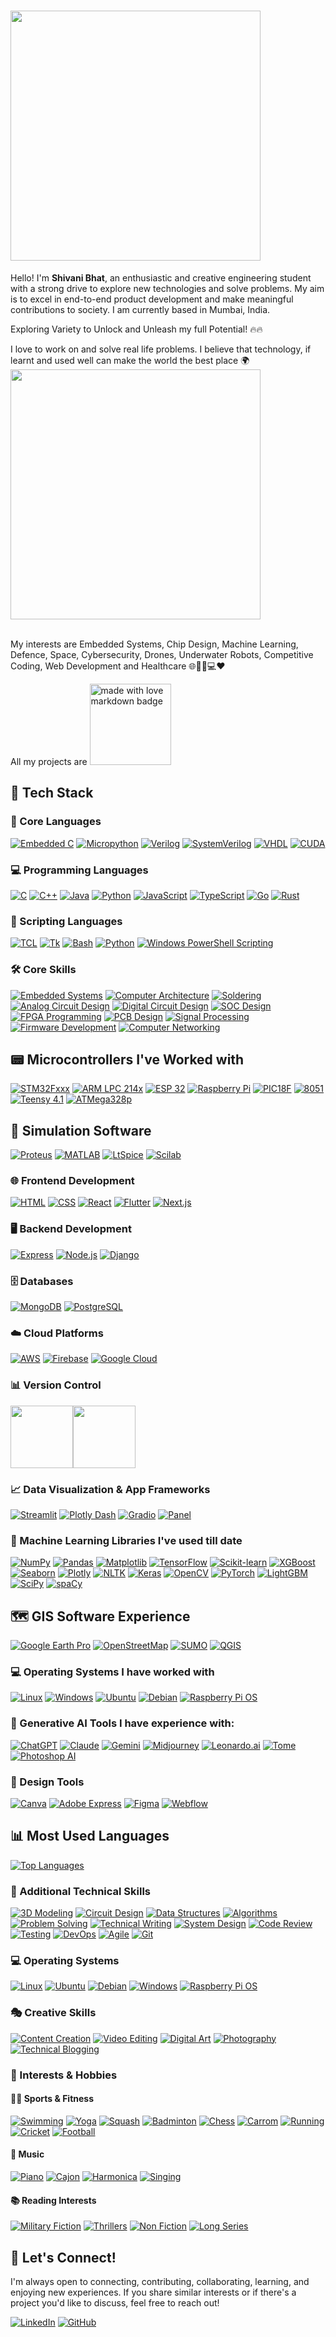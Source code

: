 # <img src="https://user-images.githubusercontent.com/74038190/226190894-18e959ba-d458-4a94-ac44-790190f2a947.gif" width="400">

Hello! I'm **Shivani Bhat**, an enthusiastic and creative engineering student with a strong drive to explore new technologies and solve problems. My aim is to excel in end-to-end product development and make meaningful contributions to society. I am currently based in Mumbai, India.

Exploring Variety to Unlock and Unleash my full Potential! 🔥🔥 

I love to work on and solve real life problems. I believe that technology, if learnt and used well can make the world the best place 🌍
<img src="https://user-images.githubusercontent.com/74038190/221352995-5ac18bdf-1a19-4f99-bbb6-77559b220470.gif" width="400">
<br><br>

My interests are Embedded Systems, Chip Design, Machine Learning, Defence, Space, Cybersecurity, Drones, Underwater Robots, Competitive Coding, Web Development and Healthcare 🌐🚁🤖💻❤️

All my projects are  <a href="https://github.com/Anmol-Baranwal/GIFs-For-Readme"><img src="https://forthebadge.com/images/badges/built-with-love.svg" width="130" alt="made with love  markdown badge" ></a>

## 🚀 Tech Stack

### 🔌 Core Languages
[![Embedded C](https://img.shields.io/badge/Embedded%20C-000000?style=for-the-badge&logo=c&logoColor=white)](https://en.wikipedia.org/wiki/C_(programming_language))
[![Micropython](https://img.shields.io/badge/Micropython-004B49?style=for-the-badge&logo=python&logoColor=white)](https://micropython.org/)
[![Verilog](https://img.shields.io/badge/Verilog-1E4C9A?style=for-the-badge&logo=verilog&logoColor=white)](https://en.wikipedia.org/wiki/Verilog)
[![SystemVerilog](https://img.shields.io/badge/SystemVerilog-0073B1?style=for-the-badge&logo=systemverilog&logoColor=white)](https://en.wikipedia.org/wiki/SystemVerilog)
[![VHDL](https://img.shields.io/badge/VHDL-008000?style=for-the-badge&logo=vhdl&logoColor=black)](https://en.wikipedia.org/wiki/VHDL)
[![CUDA](https://img.shields.io/badge/CUDA-76B900?style=for-the-badge&logo=nvidia&logoColor=white)](https://developer.nvidia.com/cuda-zone)

### 💻 Programming Languages
[![C](https://img.shields.io/badge/C-00599C?style=for-the-badge&logo=c&logoColor=white)](https://en.wikipedia.org/wiki/C_(programming_language))
[![C++](https://img.shields.io/badge/C%2B%2B-6b5b95?style=for-the-badge&logo=c%2B%2B&logoColor=white)](https://en.wikipedia.org/wiki/C%2B%2B)
[![Java](https://img.shields.io/badge/Java-007396?style=for-the-badge&logo=java&logoColor=white)](https://www.oracle.com/java/)
[![Python](https://img.shields.io/badge/Python-3776AB?style=for-the-badge&logo=python&logoColor=white)](https://www.python.org/)
[![JavaScript](https://img.shields.io/badge/JavaScript-F7DF1E?style=for-the-badge&logo=javascript&logoColor=black)](https://en.wikipedia.org/wiki/JavaScript)
[![TypeScript](https://img.shields.io/badge/TypeScript-007ACC?style=for-the-badge&logo=typescript&logoColor=white)](https://www.typescriptlang.org/)
[![Go](https://img.shields.io/badge/Go-00ADD8?style=for-the-badge&logo=go&logoColor=white)](https://golang.org/)
[![Rust](https://img.shields.io/badge/Rust-000000?style=for-the-badge&logo=rust&logoColor=white)](https://www.rust-lang.org/)

### 📜 Scripting Languages
[![TCL](https://img.shields.io/badge/TCL-003B57?style=for-the-badge&logo=tcl&logoColor=white)](https://en.wikipedia.org/wiki/Tcl)
[![Tk](https://img.shields.io/badge/Tk-0069A5?style=for-the-badge&logo=tcl&logoColor=white)](https://en.wikipedia.org/wiki/Tk_(software))
[![Bash](https://img.shields.io/badge/Bash-4EAA25?style=for-the-badge&logo=gnu-bash&logoColor=white)](https://www.gnu.org/software/bash/)
[![Python](https://img.shields.io/badge/Python-3776AB?style=for-the-badge&logo=python&logoColor=white)](https://www.python.org/)
[![Windows PowerShell Scripting](https://img.shields.io/badge/Windows%20PowerShell%20Scripting-5391FE?style=for-the-badge&logo=powershell&logoColor=white)](https://docs.microsoft.com/en-us/powershell/)

### 🛠️ Core Skills
[![Embedded Systems](https://img.shields.io/badge/Embedded%20Systems-%2300599C.svg?style=for-the-badge&logo=chip&logoColor=white)]()
[![Computer Architecture](https://img.shields.io/badge/Computer%20Architecture-%23FF6F00.svg?style=for-the-badge&logo=processor&logoColor=white)]()
[![Soldering](https://img.shields.io/badge/Soldering-%23F7DF1E.svg?style=for-the-badge&logo=soldering-iron&logoColor=black)]()
[![Analog Circuit Design](https://img.shields.io/badge/Analog%20Circuit%20Design-%234A8CC4.svg?style=for-the-badge&logo=analog-devices&logoColor=white)]()
[![Digital Circuit Design](https://img.shields.io/badge/Digital%20Circuit%20Design-%23FF69B4.svg?style=for-the-badge&logo=circuit&logoColor=white)]()
[![SOC Design](https://img.shields.io/badge/SOC%20Design-%23F05340.svg?style=for-the-badge&logo=soc&logoColor=white)]()
[![FPGA Programming](https://img.shields.io/badge/FPGA%20Programming-%23005F50.svg?style=for-the-badge&logo=xilinx&logoColor=white)]()
[![PCB Design](https://img.shields.io/badge/PCB%20Design-%234CAF50.svg?style=for-the-badge&logo=altium-designer&logoColor=white)]()
[![Signal Processing](https://img.shields.io/badge/Signal%20Processing-%23E04F5F.svg?style=for-the-badge&logo=signal&logoColor=white)]()
[![Firmware Development](https://img.shields.io/badge/Firmware%20Development-%2345A1FF.svg?style=for-the-badge&logo=firmware&logoColor=white)]()
[![Computer Networking](https://img.shields.io/badge/Computer%20Networking-0078D7?style=for-the-badge&logo=cisco&logoColor=white)](https://en.wikipedia.org/wiki/Computer_network)

## 📟 Microcontrollers I've Worked with
[![STM32Fxxx](https://img.shields.io/badge/STM32-%230081CB.svg?style=for-the-badge&logo=stmicroelectronics&logoColor=white)]()
[![ARM LPC 214x](https://img.shields.io/badge/ARM%20LPC%20214x-%2300A8E1.svg?style=for-the-badge&logo=arm&logoColor=white)]()
[![ESP 32](https://img.shields.io/badge/ESP32-%23202014.svg?style=for-the-badge&logo=espressif&logoColor=white)]()
[![Raspberry Pi](https://img.shields.io/badge/Raspberry%20Pi-%23C51A4A.svg?style=for-the-badge&logo=raspberry-pi&logoColor=white)]()
[![PIC18F](https://img.shields.io/badge/PIC18F-%2323759B.svg?style=for-the-badge&logo=microchip&logoColor=white)]()
[![8051](https://img.shields.io/badge/8051-%23FF4500.svg?style=for-the-badge&logo=intel&logoColor=white)]()
[![Teensy 4.1](https://img.shields.io/badge/Teensy-%2300BFAE.svg?style=for-the-badge&logo=arduino&logoColor=white)]()
[![ATMega328p](https://img.shields.io/badge/ATMega328p-%234CAF50.svg?style=for-the-badge&logo=atmel&logoColor=white)]()

## 🔧 Simulation Software
[![Proteus](https://img.shields.io/badge/Proteus-%230056A3.svg?style=for-the-badge&logo=proteus&logoColor=white)]()
[![MATLAB](https://img.shields.io/badge/MATLAB-%23E34F26.svg?style=for-the-badge&logo=mathworks&logoColor=white)]()
[![LtSpice](https://img.shields.io/badge/LtSpice-%230075B7.svg?style=for-the-badge&logo=spice&logoColor=white)]()
[![Scilab](https://img.shields.io/badge/Scilab-%2300BFAE.svg?style=for-the-badge&logo=scilab&logoColor=white)]()

### 🌐 Frontend Development
[![HTML](https://img.shields.io/badge/HTML-E34F26?style=for-the-badge&logo=html5&logoColor=white)](https://en.wikipedia.org/wiki/HTML)
[![CSS](https://img.shields.io/badge/CSS-1572B6?style=for-the-badge&logo=css3&logoColor=white)](https://en.wikipedia.org/wiki/CSS)
[![React](https://img.shields.io/badge/React-61DAFB?style=for-the-badge&logo=react&logoColor=black)](https://reactjs.org/)
[![Flutter](https://img.shields.io/badge/Flutter-02569B?style=for-the-badge&logo=flutter&logoColor=white)](https://flutter.dev/)
[![Next.js](https://img.shields.io/badge/Next.js-000000?style=for-the-badge&logo=next.js&logoColor=white)](https://nextjs.org/)

### 🖥️ Backend Development
[![Express](https://img.shields.io/badge/Express-000000?style=for-the-badge&logo=express&logoColor=white)](https://expressjs.com/)
[![Node.js](https://img.shields.io/badge/Node.js-339933?style=for-the-badge&logo=node.js&logoColor=white)](https://nodejs.org/)
[![Django](https://img.shields.io/badge/Django-092E20?style=for-the-badge&logo=django&logoColor=white)](https://www.djangoproject.com/)

### 🗄️ Databases
[![MongoDB](https://img.shields.io/badge/MongoDB-47A248?style=for-the-badge&logo=mongodb&logoColor=white)](https://www.mongodb.com/)
[![PostgreSQL](https://img.shields.io/badge/PostgreSQL-4169E1?style=for-the-badge&logo=postgresql&logoColor=white)](https://www.postgresql.org/)

### ☁️ Cloud Platforms
[![AWS](https://img.shields.io/badge/AWS-232F3E?style=for-the-badge&logo=amazonaws&logoColor=white)](https://aws.amazon.com/)
[![Firebase](https://img.shields.io/badge/Firebase-FFCA28?style=for-the-badge&logo=firebase&logoColor=black)](https://firebase.google.com/)
[![Google Cloud](https://img.shields.io/badge/Google%20Cloud-4285F4?style=for-the-badge&logo=google-cloud&logoColor=white)](https://cloud.google.com/)

### 📊 Version Control
<img src="https://user-images.githubusercontent.com/74038190/212257468-1e9a91f1-b626-4baa-b15d-5c385dfa7ed2.gif" width="100"><img src="https://user-images.githubusercontent.com/74038190/212281775-b468df30-4edc-4bf8-a4ee-f52e1aaddc86.gif" width="100">

### 📈 Data Visualization & App Frameworks
[![Streamlit](https://img.shields.io/badge/Streamlit-FF4B4B?style=for-the-badge&logo=streamlit&logoColor=white)](https://streamlit.io/)
[![Plotly Dash](https://img.shields.io/badge/Plotly%20Dash-3F4F75?style=for-the-badge&logo=plotly&logoColor=white)](https://dash.plotly.com/)
[![Gradio](https://img.shields.io/badge/Gradio-F78A24?style=for-the-badge&logo=gradio&logoColor=white)](https://gradio.app/)
[![Panel](https://img.shields.io/badge/Panel-FF6C37?style=for-the-badge&logo=holoviz&logoColor=white)](https://panel.holoviz.org/)

### 🧠 Machine Learning Libraries I've used till date
[![NumPy](https://img.shields.io/badge/NumPy-013243?style=for-the-badge&logo=numpy&logoColor=white)](https://numpy.org/)
[![Pandas](https://img.shields.io/badge/Pandas-150458?style=for-the-badge&logo=pandas&logoColor=white)](https://pandas.pydata.org/)
[![Matplotlib](https://img.shields.io/badge/Matplotlib-003B57?style=for-the-badge&logo=matplotlib&logoColor=white)](https://matplotlib.org/)
[![TensorFlow](https://img.shields.io/badge/TensorFlow-FF6F00?style=for-the-badge&logo=tensorflow&logoColor=white)](https://www.tensorflow.org/)
[![Scikit-learn](https://img.shields.io/badge/Scikit--learn-F7931E?style=for-the-badge&logo=scikit-learn&logoColor=white)](https://scikit-learn.org/)
[![XGBoost](https://img.shields.io/badge/XGBoost-00B140?style=for-the-badge&logo=xgboost&logoColor=white)](https://xgboost.readthedocs.io/en/latest/)
[![Seaborn](https://img.shields.io/badge/Seaborn-30A9DE?style=for-the-badge&logo=seaborn&logoColor=white)](https://seaborn.pydata.org/)
[![Plotly](https://img.shields.io/badge/Plotly-3B5998?style=for-the-badge&logo=plotly&logoColor=white)](https://plotly.com/)
[![NLTK](https://img.shields.io/badge/NLTK-5D8B26?style=for-the-badge&logo=nltk&logoColor=white)](https://www.nltk.org/)
[![Keras](https://img.shields.io/badge/Keras-D00000?style=for-the-badge&logo=keras&logoColor=white)](https://keras.io/)
[![OpenCV](https://img.shields.io/badge/OpenCV-5C3EE8?style=for-the-badge&logo=opencv&logoColor=white)](https://opencv.org/)
[![PyTorch](https://img.shields.io/badge/PyTorch-EE4C2C?style=for-the-badge&logo=pytorch&logoColor=white)](https://pytorch.org/)
[![LightGBM](https://img.shields.io/badge/LightGBM-0072B7?style=for-the-badge&logo=lightgbm&logoColor=white)](https://lightgbm.readthedocs.io/)
[![SciPy](https://img.shields.io/badge/SciPy-8CAAE6?style=for-the-badge&logo=scipy&logoColor=white)](https://scipy.org/)
[![spaCy](https://img.shields.io/badge/spaCy-09A3D5?style=for-the-badge&logo=spacy&logoColor=white)](https://spacy.io/)

## 🗺️ GIS Software Experience
[![Google Earth Pro](https://img.shields.io/badge/Google%20Earth%20Pro-4285F4?style=for-the-badge&logo=google-earth&logoColor=white)](https://earth.google.com/web/)
[![OpenStreetMap](https://img.shields.io/badge/OpenStreetMap-7EBC6F?style=for-the-badge&logo=openstreetmap&logoColor=white)](https://www.openstreetmap.org/)
[![SUMO](https://img.shields.io/badge/SUMO-598564?style=for-the-badge&logo=sumo&logoColor=white)](https://www.eclipse.org/sumo/)
[![QGIS](https://img.shields.io/badge/QGIS-589632?style=for-the-badge&logo=qgis&logoColor=white)](https://qgis.org/)

### 💻 Operating Systems I have worked with
[![Linux](https://img.shields.io/badge/Linux-FCC624?style=for-the-badge&logo=linux&logoColor=black)](https://www.linux.org/)
[![Windows](https://img.shields.io/badge/Windows-0078D6?style=for-the-badge&logo=windows&logoColor=white)](https://www.microsoft.com/en-us/windows)
[![Ubuntu](https://img.shields.io/badge/Ubuntu-E95420?style=for-the-badge&logo=ubuntu&logoColor=white)](https://ubuntu.com/)
[![Debian](https://img.shields.io/badge/Debian-A81D24?style=for-the-badge&logo=debian&logoColor=white)](https://www.debian.org/)
[![Raspberry Pi OS](https://img.shields.io/badge/Raspberry%20Pi%20OS-CC342D?style=for-the-badge&logo=raspberrypi&logoColor=white)](https://www.raspberrypi.org/software/)

### 🤖 Generative AI Tools I have experience with:
[![ChatGPT](https://img.shields.io/badge/ChatGPT-74aa9c?style=for-the-badge&logo=openai&logoColor=white)](https://chat.openai.com/)
[![Claude](https://img.shields.io/badge/Claude-5A67D8?style=for-the-badge&logo=anthropic&logoColor=white)](https://claude.ai/)
[![Gemini](https://img.shields.io/badge/Gemini-8E75B2?style=for-the-badge&logo=google&logoColor=white)](https://ai.google/)
[![Midjourney](https://img.shields.io/badge/Midjourney-1b2c3d?style=for-the-badge&logo=midjourney&logoColor=white)](https://www.midjourney.com/)
[![Leonardo.ai](https://img.shields.io/badge/Leonardo.ai-1E90FF?style=for-the-badge&logo=leonardo&logoColor=white)](https://leonardo.ai/)
[![Tome](https://img.shields.io/badge/Tome-A020F0?style=for-the-badge&logo=tome&logoColor=white)](https://tome.app/)
[![Photoshop AI](https://img.shields.io/badge/Photoshop%20AI-31A8FF?style=for-the-badge&logo=adobe-photoshop&logoColor=white)](https://www.adobe.com/products/photoshop.html)  

### 🎨 Design Tools
[![Canva](https://img.shields.io/badge/Canva-00C4CC?style=for-the-badge&logo=canva&logoColor=white)](https://www.canva.com/)
[![Adobe Express](https://img.shields.io/badge/Adobe%20Express-FF61A6?style=for-the-badge&logo=adobe&logoColor=white)](https://www.adobe.com/products/express.html)
[![Figma](https://img.shields.io/badge/Figma-F24E1E?style=for-the-badge&logo=figma&logoColor=white)](https://www.figma.com/)
[![Webflow](https://img.shields.io/badge/Webflow-00C2A0?style=for-the-badge&logo=webflow&logoColor=white)](https://webflow.com/)

## 📊 Most Used Languages

[![Top Languages](https://github-readme-stats.vercel.app/api/top-langs/?username=shivanibhat24&layout=compact&theme=tokyonight)](https://github.com/anuraghazra/github-readme-stats)

### 🔧 Additional Technical Skills
[![3D Modeling](https://img.shields.io/badge/3D%20Modeling-FF6B6B?style=for-the-badge&logo=blender&logoColor=white)]()
[![Circuit Design](https://img.shields.io/badge/Circuit%20Design-00979D?style=for-the-badge&logo=circuitverse&logoColor=white)]()
[![Data Structures](https://img.shields.io/badge/Data%20Structures-FFA116?style=for-the-badge&logo=algorithm&logoColor=white)]()
[![Algorithms](https://img.shields.io/badge/Algorithms-00ADD8?style=for-the-badge&logo=algorithm&logoColor=white)]()
[![Problem Solving](https://img.shields.io/badge/Problem%20Solving-777BB4?style=for-the-badge&logo=leetcode&logoColor=white)]()
[![Technical Writing](https://img.shields.io/badge/Technical%20Writing-7957D5?style=for-the-badge&logo=markdown&logoColor=white)]()
[![System Design](https://img.shields.io/badge/System%20Design-326CE5?style=for-the-badge&logo=diagram&logoColor=white)]()
[![Code Review](https://img.shields.io/badge/Code%20Review-FF4F64?style=for-the-badge&logo=github&logoColor=white)]()
[![Testing](https://img.shields.io/badge/Testing-14CC80?style=for-the-badge&logo=testinglibrary&logoColor=white)]()
[![DevOps](https://img.shields.io/badge/DevOps-2496ED?style=for-the-badge&logo=docker&logoColor=white)]()
[![Agile](https://img.shields.io/badge/Agile-0052CC?style=for-the-badge&logo=jira&logoColor=white)]()
[![Git](https://img.shields.io/badge/Git-F05032?style=for-the-badge&logo=git&logoColor=white)]()

### 💻 Operating Systems
[![Linux](https://img.shields.io/badge/Linux-FCC624?style=for-the-badge&logo=linux&logoColor=black)]()
[![Ubuntu](https://img.shields.io/badge/Ubuntu-E95420?style=for-the-badge&logo=ubuntu&logoColor=white)]()
[![Debian](https://img.shields.io/badge/Debian-A81D33?style=for-the-badge&logo=debian&logoColor=white)]()
[![Windows](https://img.shields.io/badge/Windows-0078D6?style=for-the-badge&logo=windows&logoColor=white)]()
[![Raspberry Pi OS](https://img.shields.io/badge/Raspberry%20Pi%20OS-C51A4A?style=for-the-badge&logo=raspberry-pi&logoColor=white)]()

### 🎭 Creative Skills
[![Content Creation](https://img.shields.io/badge/Content%20Creation-FF0000?style=for-the-badge&logo=youtube&logoColor=white)]()
[![Video Editing](https://img.shields.io/badge/Video%20Editing-9999FF?style=for-the-badge&logo=adobe-premiere-pro&logoColor=white)]()
[![Digital Art](https://img.shields.io/badge/Digital%20Art-FF69B4?style=for-the-badge&logo=adobe-illustrator&logoColor=white)]()
[![Photography](https://img.shields.io/badge/Photography-26C6DA?style=for-the-badge&logo=camera&logoColor=white)]()
[![Technical Blogging](https://img.shields.io/badge/Technical%20Blogging-FF5722?style=for-the-badge&logo=medium&logoColor=white)]()

### 🌟 Interests & Hobbies

#### 🏊‍♀️ Sports & Fitness
[![Swimming](https://img.shields.io/badge/Swimming-0099FF?style=for-the-badge&logo=swimming&logoColor=white)]()
[![Yoga](https://img.shields.io/badge/Yoga-83B81A?style=for-the-badge&logo=yoga&logoColor=white)]()
[![Squash](https://img.shields.io/badge/Squash-FF6B6B?style=for-the-badge&logo=squash&logoColor=white)]()
[![Badminton](https://img.shields.io/badge/Badminton-28A745?style=for-the-badge&logo=badminton&logoColor=white)]()
[![Chess](https://img.shields.io/badge/Chess-593E1A?style=for-the-badge&logo=lichess&logoColor=white)]()
[![Carrom](https://img.shields.io/badge/Carrom-CD853F?style=for-the-badge&logo=carrom&logoColor=white)]()
[![Running](https://img.shields.io/badge/Running-FF4D4D?style=for-the-badge&logo=strava&logoColor=white)]()
[![Cricket](https://img.shields.io/badge/Cricket-00A550?style=for-the-badge&logo=cricket&logoColor=white)]()
[![Football](https://img.shields.io/badge/Football-1E88E5?style=for-the-badge&logo=football&logoColor=white)]()

#### 🎵 Music
[![Piano](https://img.shields.io/badge/Piano-000000?style=for-the-badge&logo=piano&logoColor=white)]()
[![Cajon](https://img.shields.io/badge/Cajon-CD7F32?style=for-the-badge&logo=music&logoColor=white)]()
[![Harmonica](https://img.shields.io/badge/Harmonica-1E90FF?style=for-the-badge&logo=harmonica&logoColor=white)]()
[![Singing](https://img.shields.io/badge/Singing-FF69B4?style=for-the-badge&logo=spotify&logoColor=white)]()

#### 📚 Reading Interests
[![Military Fiction](https://img.shields.io/badge/Military%20Fiction-8B4513?style=for-the-badge&logo=book&logoColor=white)]()
[![Thrillers](https://img.shields.io/badge/Thrillers-DC143C?style=for-the-badge&logo=goodreads&logoColor=white)]()
[![Non Fiction](https://img.shields.io/badge/Non%20Fiction-4682B4?style=for-the-badge&logo=bookstack&logoColor=white)]()
[![Long Series](https://img.shields.io/badge/Long%20Series-9370DB?style=for-the-badge&logo=books&logoColor=white)]()

## 🤝 Let's Connect!

I'm always open to connecting, contributing, collaborating, learning, and enjoying new experiences. If you share similar interests or if there's a project you'd like to discuss, feel free to reach out!

[![LinkedIn](https://img.shields.io/badge/LinkedIn-%230077B5.svg?style=for-the-badge&logo=linkedin&logoColor=white)](https://www.linkedin.com/in/shivani-bhat-671a70271/)
[![GitHub](https://img.shields.io/badge/GitHub-%23121011.svg?style=for-the-badge&logo=github&logoColor=white)](https://github.com/shivanibhat24)
